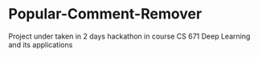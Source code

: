 # Popular-Comment-Remover
Project under taken in 2 days hackathon in course CS 671 Deep Learning and its applications
